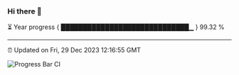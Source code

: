 ### Hi there 👋

⏳ Year progress { █████████████████████████████▁ } 99.32 %

---

⏰ Updated on Fri, 29 Dec 2023 12:16:55 GMT

![Progress Bar CI](https://github.com/liununu/liununu/workflows/Progress%20Bar%20CI/badge.svg)
